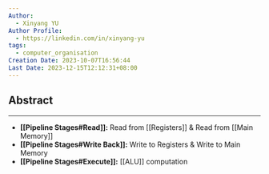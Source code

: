 ```yaml
---
Author:
  - Xinyang YU
Author Profile:
  - https://linkedin.com/in/xinyang-yu
tags:
  - computer_organisation
Creation Date: 2023-10-07T16:56:44
Last Date: 2023-12-15T12:12:31+08:00
---
```

## Abstract
---
- **[[Pipeline Stages#Read]]:** Read from [[Registers]] & Read from [[Main Memory]]
- **[[Pipeline Stages#Write Back]]:** Write to Registers & Write to Main Memory
- **[[Pipeline Stages#Execute]]:** [[ALU]] computation
